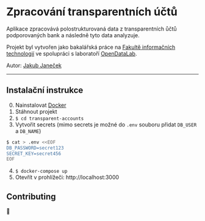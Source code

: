 # Zpracování transparentních účtů

Aplikace zpracovává polostrukturovaná data z transparentních ůčtů podporovaných bank a následně tyto data analyzuje.

Projekt byl vytvořen jako bakalářská práce na [Fakultě informačních technologií](https://fit.cvut.cz/) ve spolupráci s laboratoří [OpenDataLab](https://opendatalab.cz/).

Autor: [Jakub Janeček](https://github.com/KasenX)

---

## Instalační instrukce

0. Nainstalovat [Docker](https://www.docker.com/)
1. Stáhnout projekt
2. `$ cd transparent-accounts`
3. Vytvořit secrets (mimo secrets je možné do `.env` souboru přidat `DB_USER` a `DB_NAME`)

```bash
$ cat > .env <<EOF
DB_PASSWORD=secret123
SECRET_KEY=secret456
EOF
```

4. `$ docker-compose up`
5. Otevřít v prohlížeči: http://localhost:3000

## Contributing

🚧
